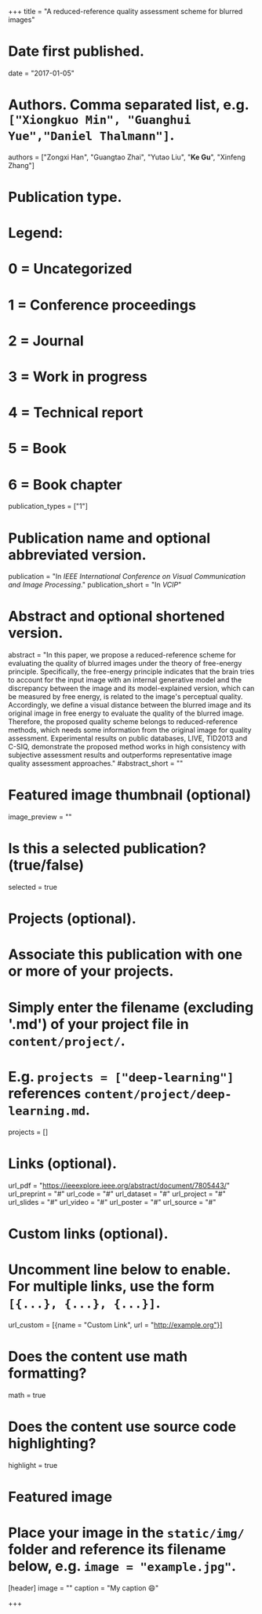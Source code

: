 +++
title = "A reduced-reference quality assessment scheme for blurred images"

# Date first published.
date = "2017-01-05"

# Authors. Comma separated list, e.g. `["Xiongkuo Min", "Guanghui Yue","Daniel Thalmann"]`.
authors = ["Zongxi Han", "Guangtao Zhai", "Yutao Liu", "**Ke Gu**", "Xinfeng Zhang"]
# Publication type.
# Legend:
# 0 = Uncategorized
# 1 = Conference proceedings
# 2 = Journal
# 3 = Work in progress
# 4 = Technical report
# 5 = Book
# 6 = Book chapter
publication_types = ["1"]

# Publication name and optional abbreviated version.
publication = "In *IEEE International Conference on Visual Communication and Image Processing*."
publication_short = "In *VCIP*"

# Abstract and optional shortened version.
abstract = "In this paper, we propose a reduced-reference scheme for evaluating the quality of blurred images under the theory of free-energy principle. Specifically, the free-energy principle indicates that the brain tries to account for the input image with an internal generative model and the discrepancy between the image and its model-explained version, which can be measured by free energy, is related to the image's perceptual quality. Accordingly, we define a visual distance between the blurred image and its original image in free energy to evaluate the quality of the blurred image. Therefore, the proposed quality scheme belongs to reduced-reference methods, which needs some information from the original image for quality assessment. Experimental results on public databases, LIVE, TID2013 and C-SIQ, demonstrate the proposed method works in high consistency with subjective assessment results and outperforms representative image quality assessment approaches."
#abstract_short = ""

# Featured image thumbnail (optional)
image_preview = ""

# Is this a selected publication? (true/false)
selected = true

# Projects (optional).
#   Associate this publication with one or more of your projects.
#   Simply enter the filename (excluding '.md') of your project file in `content/project/`.
#   E.g. `projects = ["deep-learning"]` references `content/project/deep-learning.md`.
projects = []

# Links (optional).
url_pdf = "https://ieeexplore.ieee.org/abstract/document/7805443/"
url_preprint = "#"
url_code = "#"
url_dataset = "#"
url_project = "#"
url_slides = "#"
url_video = "#"
url_poster = "#"
url_source = "#"

# Custom links (optional).
#   Uncomment line below to enable. For multiple links, use the form `[{...}, {...}, {...}]`.
 url_custom = [{name = "Custom Link", url = "http://example.org"}]

# Does the content use math formatting?
math = true

# Does the content use source code highlighting?
highlight = true

# Featured image
# Place your image in the `static/img/` folder and reference its filename below, e.g. `image = "example.jpg"`.
[header]
image = ""
caption = "My caption 😄"

+++
